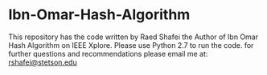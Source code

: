 # Ibn-Omar-Hash-Algorithm
This repository has the code written by Raed Shafei the Author of Ibn Omar Hash Algorithm on IEEE Xplore. 
Please use Python 2.7 to run the code.
for further questions and recommendations please email me at: rshafei@stetson.edu
